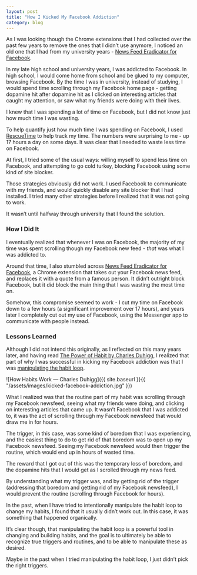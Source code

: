 ```yaml
---
layout: post
title: "How I Kicked My Facebook Addiction"
category: blog
---
```


As I was looking though the Chrome extensions that I had collected over the past few years to remove the ones that I didn’t use anymore, I noticed an old one that I had from my university years - [News Feed Eradicator for Facebook](https://chrome.google.com/webstore/detail/news-feed-eradicator-for/fjcldmjmjhkklehbacihaiopjklihlgg?hl=en).

In my late high school and university years, I was addicted to Facebook. In high school, I would come home from school and be glued to my computer, browsing Facebook. By the time I was in university, instead of studying, I would spend time scrolling through my Facebook home page - getting dopamine hit after dopamine hit as I clicked on interesting articles that caught my attention, or saw what my friends were doing with their lives.

I knew that I was spending a lot of time on Facebook, but I did not know just how much time I was wasting.

To help quantify just how much time I was spending on Facebook, I used [RescueTime](https://www.rescuetime.com/) to help track my time. The numbers were surprising to me - up 17 hours a day on some days. It was clear that I needed to waste less time on Facebook.

At first, I tried some of the usual ways: willing myself to spend less time on Facebook, and attempting to go cold turkey, blocking Facebook using some kind of site blocker.

Those strategies obviously did not work. I used Facebook to communicate with my friends, and would quickly disable any site blocker that I had installed. I tried many other strategies before I realized that it was not going to work.

It wasn’t until halfway through university that I found the solution.

### How I Did It

I eventually realized that whenever I was on Facebook, the majority of my time was spent scrolling though my Facebook new feed - *that* was what I was addicted to.

Around that time, I also stumbled across [News Feed Eradicator for Facebook](https://chrome.google.com/webstore/detail/news-feed-eradicator-for/fjcldmjmjhkklehbacihaiopjklihlgg?hl=en), a Chrome extension that takes out your Facebook news feed, and replaces it with a quote from a famous person. It didn’t outright block Facebook, but it did block the main thing that I was wasting the most time on.

Somehow, this compromise seemed to work - I cut my time on Facebook down to a few hours (a significant improvement over 17 hours), and years later I completely cut out my use of Facebook, using the Messenger app to communicate with people instead.

### Lessons Learned

Although I did not intend this originally, as I reflected on this many years later, and having read [The Power of Habit by Charles Duhigg](https://charlesduhigg.com/the-power-of-habit/), I realized that part of why I was successful in kicking my Facebook addiction was that I was [manipulating the habit loop](https://charlesduhigg.com/how-habits-work/).

![How Habits Work — Charles Duhigg]({{ site.baseurl }}{{ "/assets/images/kicked-facebook-addiction.jpg" }})

What I realized was that the routine part of my habit was scrolling through my Facebook newsfeed, seeing what my friends were doing, and clicking on interesting articles that came up. It wasn’t Facebook that I was addicted to, it was the act of scrolling through my Facebook newsfeed that would draw me in for hours.

The trigger, in this case, was some kind of boredom that I was experiencing, and the easiest thing to do to get rid of that boredom was to open up my Facebook newsfeed. Seeing my Facebook newsfeed would then trigger the routine, which would end up in hours of wasted time.

The reward that I got out of this was the temporary loss of boredom, and the dopamine hits that I would get as I scrolled through my news feed.

By understanding what my trigger was, and by getting rid of the trigger (addressing that boredom and getting rid of my Facebook newsfeed), I would prevent the routine (scrolling through Facebook for hours).

In the past, when I have tried to intentionally manipulate the habit loop to change my habits, I found that it usually didn’t work out. In this case, it was something that happened organically.

It’s clear though, that manipulating the habit loop is a powerful tool in changing and building habits, and the goal is to ultimately be able to recognize true triggers and routines, and to be able to manipulate these as desired.

Maybe in the past when I tried manipulating the habit loop, I just didn’t pick the right triggers.
